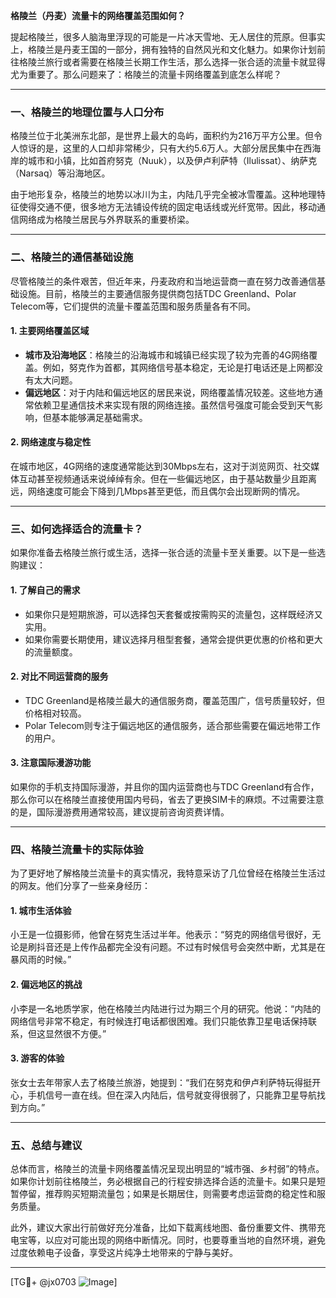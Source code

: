 **格陵兰（丹麦）流量卡的网络覆盖范围如何？**

提起格陵兰，很多人脑海里浮现的可能是一片冰天雪地、无人居住的荒原。但事实上，格陵兰是丹麦王国的一部分，拥有独特的自然风光和文化魅力。如果你计划前往格陵兰旅行或者需要在格陵兰长期工作生活，那么选择一张合适的流量卡就显得尤为重要了。那么问题来了：格陵兰的流量卡网络覆盖到底怎么样呢？

---

### 一、格陵兰的地理位置与人口分布

格陵兰位于北美洲东北部，是世界上最大的岛屿，面积约为216万平方公里。但令人惊讶的是，这里的人口却非常稀少，只有大约5.6万人。大部分居民集中在西海岸的城市和小镇，比如首府努克（Nuuk），以及伊卢利萨特（Ilulissat）、纳萨克（Narsaq）等沿海地区。

由于地形复杂，格陵兰的地势以冰川为主，内陆几乎完全被冰雪覆盖。这种地理特征使得交通不便，很多地方无法铺设传统的固定电话线或光纤宽带。因此，移动通信网络成为格陵兰居民与外界联系的重要桥梁。

---

### 二、格陵兰的通信基础设施

尽管格陵兰的条件艰苦，但近年来，丹麦政府和当地运营商一直在努力改善通信基础设施。目前，格陵兰的主要通信服务提供商包括TDC Greenland、Polar Telecom等，它们提供的流量卡覆盖范围和服务质量各有不同。

#### 1. **主要网络覆盖区域**
- **城市及沿海地区**：格陵兰的沿海城市和城镇已经实现了较为完善的4G网络覆盖。例如，努克作为首都，其网络信号基本稳定，无论是打电话还是上网都没有太大问题。
- **偏远地区**：对于内陆和偏远地区的居民来说，网络覆盖情况较差。这些地方通常依赖卫星通信技术来实现有限的网络连接。虽然信号强度可能会受到天气影响，但基本能够满足基础需求。
  
#### 2. **网络速度与稳定性**
在城市地区，4G网络的速度通常能达到30Mbps左右，这对于浏览网页、社交媒体互动甚至视频通话来说绰绰有余。但在一些偏远地区，由于基站数量少且距离远，网络速度可能会下降到几Mbps甚至更低，而且偶尔会出现断网的情况。

---

### 三、如何选择适合的流量卡？

如果你准备去格陵兰旅行或生活，选择一张合适的流量卡至关重要。以下是一些选购建议：

#### 1. **了解自己的需求**
- 如果你只是短期旅游，可以选择包天套餐或按需购买的流量包，这样既经济又实用。
- 如果你需要长期使用，建议选择月租型套餐，通常会提供更优惠的价格和更大的流量额度。

#### 2. **对比不同运营商的服务**
- TDC Greenland是格陵兰最大的通信服务商，覆盖范围广，信号质量较好，但价格相对较高。
- Polar Telecom则专注于偏远地区的通信服务，适合那些需要在偏远地带工作的用户。

#### 3. **注意国际漫游功能**
如果你的手机支持国际漫游，并且你的国内运营商也与TDC Greenland有合作，那么你可以在格陵兰直接使用国内号码，省去了更换SIM卡的麻烦。不过需要注意的是，国际漫游费用通常较高，建议提前咨询资费详情。

---

### 四、格陵兰流量卡的实际体验

为了更好地了解格陵兰流量卡的真实情况，我特意采访了几位曾经在格陵兰生活过的网友。他们分享了一些亲身经历：

#### 1. **城市生活体验**
小王是一位摄影师，他曾在努克生活过半年。他表示：“努克的网络信号很好，无论是刷抖音还是上传作品都完全没有问题。不过有时候信号会突然中断，尤其是在暴风雨的时候。”

#### 2. **偏远地区的挑战**
小李是一名地质学家，他在格陵兰内陆进行过为期三个月的研究。他说：“内陆的网络信号非常不稳定，有时候连打电话都很困难。我们只能依靠卫星电话保持联系，但这显然很不方便。”

#### 3. **游客的体验**
张女士去年带家人去了格陵兰旅游，她提到：“我们在努克和伊卢利萨特玩得挺开心，手机信号一直在线。但在深入内陆后，信号就变得很弱了，只能靠卫星导航找到方向。”

---

### 五、总结与建议

总体而言，格陵兰的流量卡网络覆盖情况呈现出明显的“城市强、乡村弱”的特点。如果你计划前往格陵兰，务必根据自己的行程安排选择合适的流量卡。如果只是短暂停留，推荐购买短期流量包；如果是长期居住，则需要考虑运营商的稳定性和服务质量。

此外，建议大家出行前做好充分准备，比如下载离线地图、备份重要文件、携带充电宝等，以应对可能出现的网络中断情况。同时，也要尊重当地的自然环境，避免过度依赖电子设备，享受这片纯净土地带来的宁静与美好。

---

[TG💪+ @jx0703 ![Image](https://github.com/user-attachments/assets/dbca1d08-cadb-493c-b0ec-ad6f7a83f270)]